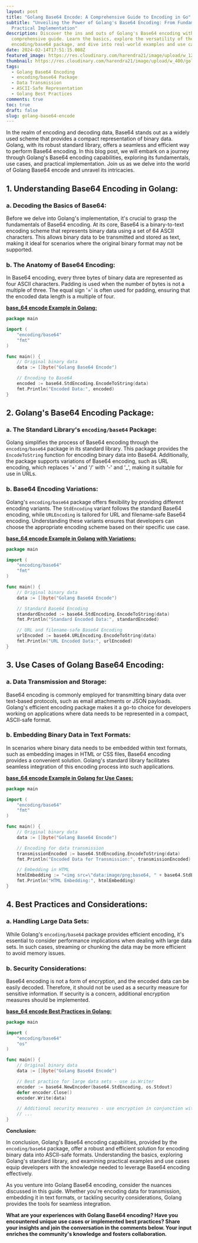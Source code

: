 ```yaml
---
layout: post
title: "Golang Base64 Encode: A Comprehensive Guide to Encoding in Go"
subtitle: "Unveiling the Power of Golang's Base64 Encoding: From Fundamentals to
  Practical Implementation"
description: Discover the ins and outs of Golang's Base64 encoding with this
  comprehensive guide. Learn the basics, explore the versatility of the
  encoding/base64 package, and dive into real-world examples and use cases.
date: 2024-02-14T17:51:15.008Z
featured_image: https://res.cloudinary.com/harendra21/image/upload/w_1200/golangwithexample/golang-base64-encoding-decoding_hkv9o3.jpg
thumbnail: https://res.cloudinary.com/harendra21/image/upload/w_400/golangwithexample/golang-base64-encoding-decoding_hkv9o3.jpg
tags:
  - Golang Base64 Encoding
  - encoding/base64 Package
  - Data Transmission
  - ASCII-Safe Representation
  - Golang Best Practices
comments: true
toc: true
draft: false
slug: golang-base64-encode
---
```

In the realm of encoding and decoding data, Base64 stands out as a widely used scheme that provides a compact representation of binary data. Golang, with its robust standard library, offers a seamless and efficient way to perform Base64 encoding. In this blog post, we will embark on a journey through Golang's Base64 encoding capabilities, exploring its fundamentals, use cases, and practical implementation. Join us as we delve into the world of Golang Base64 encode and unravel its intricacies.

## 1. Understanding Base64 Encoding in Golang:

### a. Decoding the Basics of Base64:

Before we delve into Golang's implementation, it's crucial to grasp the fundamentals of Base64 encoding. At its core, Base64 is a binary-to-text encoding scheme that represents binary data using a set of 64 ASCII characters. This allows binary data to be transmitted and stored as text, making it ideal for scenarios where the original binary format may not be supported.

### b. The Anatomy of Base64 Encoding:

In Base64 encoding, every three bytes of binary data are represented as four ASCII characters. Padding is used when the number of bytes is not a multiple of three. The equal sign '=' is often used for padding, ensuring that the encoded data length is a multiple of four.

[**base_64 encode Example in Golang:**](https://go.dev/play/p/cB7s_RTk5Ex)
```go
package main

import (
	"encoding/base64"
	"fmt"
)

func main() {
	// Original binary data
	data := []byte("Golang Base64 Encode")

	// Encoding to Base64
	encoded := base64.StdEncoding.EncodeToString(data)
	fmt.Println("Encoded Data:", encoded)
}
```

## 2. Golang's Base64 Encoding Package:

### a. The Standard Library's `encoding/base64` Package:

Golang simplifies the process of Base64 encoding through the `encoding/base64` package in its standard library. This package provides the `EncodeToString` function for encoding binary data into Base64. Additionally, the package supports variations of Base64 encoding, such as URL encoding, which replaces '+' and '/' with '-' and '_', making it suitable for use in URLs.

### b. Base64 Encoding Variations:

Golang's `encoding/base64` package offers flexibility by providing different encoding variants. The `StdEncoding` variant follows the standard Base64 encoding, while `URLEncoding` is tailored for URL and filename-safe Base64 encoding. Understanding these variants ensures that developers can choose the appropriate encoding scheme based on their specific use case.

[**base_64 encode Example in Golang with Variations:**](https://go.dev/play/p/UbJRXz9rtE7)
```go
package main

import (
	"encoding/base64"
	"fmt"
)

func main() {
	// Original binary data
	data := []byte("Golang Base64 Encode")

	// Standard Base64 Encoding
	standardEncoded := base64.StdEncoding.EncodeToString(data)
	fmt.Println("Standard Encoded Data:", standardEncoded)

	// URL and filename-safe Base64 Encoding
	urlEncoded := base64.URLEncoding.EncodeToString(data)
	fmt.Println("URL Encoded Data:", urlEncoded)
}
```

## 3. Use Cases of Golang Base64 Encoding:

### a. Data Transmission and Storage:

Base64 encoding is commonly employed for transmitting binary data over text-based protocols, such as email attachments or JSON payloads. Golang's efficient encoding package makes it a go-to choice for developers working on applications where data needs to be represented in a compact, ASCII-safe format.

### b. Embedding Binary Data in Text Formats:

In scenarios where binary data needs to be embedded within text formats, such as embedding images in HTML or CSS files, Base64 encoding provides a convenient solution. Golang's standard library facilitates seamless integration of this encoding process into such applications.

[**base_64 encode Example in Golang for Use Cases:**](https://go.dev/play/p/XyxVVQAGDea)
```go
package main

import (
	"encoding/base64"
	"fmt"
)

func main() {
	// Original binary data
	data := []byte("Golang Base64 Encode")

	// Encoding for data transmission
	transmissionEncoded := base64.StdEncoding.EncodeToString(data)
	fmt.Println("Encoded Data for Transmission:", transmissionEncoded)

	// Embedding in HTML
	htmlEmbedding := "<img src=\"data:image/png;base64, " + base64.StdEncoding.EncodeToString(data) + "\">"
	fmt.Println("HTML Embedding:", htmlEmbedding)
}
```

## 4. Best Practices and Considerations:

### a. Handling Large Data Sets:

While Golang's `encoding/base64` package provides efficient encoding, it's essential to consider performance implications when dealing with large data sets. In such cases, streaming or chunking the data may be more efficient to avoid memory issues.

### b. Security Considerations:

Base64 encoding is not a form of encryption, and the encoded data can be easily decoded. Therefore, it should not be used as a security measure for sensitive information. If security is a concern, additional encryption measures should be implemented.

[**base_64 encode Best Practices in Golang:**](https://go.dev/play/p/CXENJJ3nYGE)
```go
package main

import (
	"encoding/base64"
	"os"
)

func main() {
	// Original binary data
	data := []byte("Golang Base64 Encode")

	// Best practice for large data sets - use io.Writer
	encoder := base64.NewEncoder(base64.StdEncoding, os.Stdout)
	defer encoder.Close()
	encoder.Write(data)

	// Additional security measures - use encryption in conjunction with encoding
	// ...
}

```

**Conclusion:**

In conclusion, Golang's Base64 encoding capabilities, provided by the `encoding/base64` package, offer a robust and efficient solution for encoding binary data into ASCII-safe formats. Understanding the basics, exploring Golang's standard library, and examining practical examples and use cases equip developers with the knowledge needed to leverage Base64 encoding effectively.

As you venture into Golang Base64 encoding, consider the nuances discussed in this guide. Whether you're encoding data for transmission, embedding it in text formats, or tackling security considerations, Golang provides the tools for seamless integration.

**What are your experiences with Golang Base64 encoding? Have you encountered unique use cases or implemented best practices? Share your insights and join the conversation in the comments below. Your input enriches the community's knowledge and fosters collaboration.**
